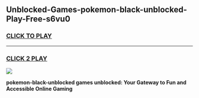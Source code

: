 
## Unblocked-Games-pokemon-black-unblocked-Play-Free-s6vu0
<h3>
<a href="https://premium76.site?title=pokemon-black-unblocked&ref=18A1">CLICK TO PLAY</a></h3>
<hr>

<h3>
<a href="https://premium76.site?title=pokemon-black-unblocked&ref=18A1">CLICK 2 PLAY</a>
  
</h3>

<a href="https://premium76.site?title=pokemon-black-unblocked&ref=18A1"><img src="https://clearcache.store/games.png"></a>


**pokemon-black-unblocked games unblocked: Your Gateway to Fun and Accessible Online Gaming**
